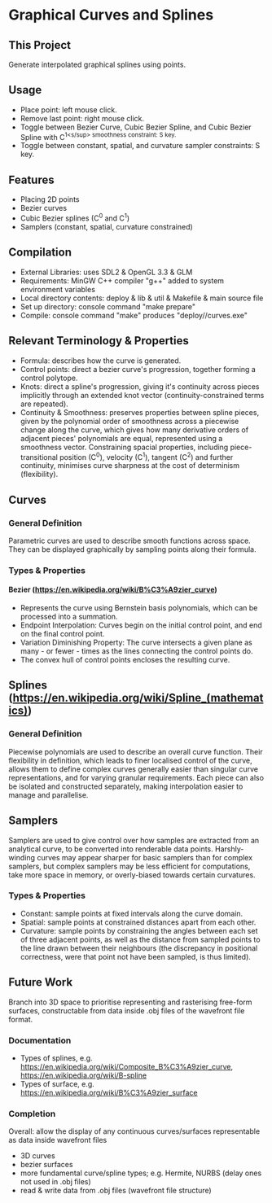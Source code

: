 # Graphical Curves and Splines

## This Project
Generate interpolated graphical splines using points.

## Usage
- Place point: left mouse click.
- Remove last point: right mouse click.
- Toggle between Bezier Curve, Cubic Bezier Spline, and Cubic Bezier Spline with C<sup>1<s/sup> smoothness constraint: S key.
- Toggle between constant, spatial, and curvature sampler constraints: S key.

## Features
- Placing 2D points
- Bezier curves
- Cubic Bezier splines (C<sup>0</sup> and C<sup>1</sup>)
- Samplers (constant, spatial, curvature constrained)

## Compilation
- External Libraries: uses SDL2 & OpenGL 3.3 & GLM
- Requirements: MinGW C++ compiler "g++" added to system environment variables
- Local directory contents: deploy & lib & util & Makefile & main source file
- Set up directory: console command "make prepare"
- Compile: console command "make" produces "deploy//curves.exe"

## Relevant Terminology & Properties
- Formula: describes how the curve is generated.
- Control points: direct a bezier curve's progression, together forming a control polytope.
- Knots: direct a spline's progression, giving it's continuity across pieces implicitly through an extended knot vector (continuity-constrained terms are repeated).
- Continuity \& Smoothness: preserves properties between spline pieces, given by the polynomial order of smoothness across a piecewise change along the curve, which gives how many derivative orders of adjacent pieces' polynomials are equal, represented using a smoothness vector. Constraining spacial properties, including piece-transitional position (C<sup>0</sup>), velocity (C<sup>1</sup>), tangent (C<sup>2</sup>) and further continuity, minimises curve sharpness at the cost of determinism (flexibility).

## Curves

### General Definition
Parametric curves are used to describe smooth functions across space. They can be displayed graphically by sampling points along their formula.

### Types & Properties

#### Bezier (https://en.wikipedia.org/wiki/B%C3%A9zier_curve)
- Represents the curve using Bernstein basis polynomials, which can be processed into a summation.
- Endpoint Interpolation: Curves begin on the initial control point, and end on the final control point.
- Variation Diminishing Property: The curve intersects a given plane as many - or fewer - times as the lines connecting the control points do.
- The convex hull of control points encloses the resulting curve.

## Splines (https://en.wikipedia.org/wiki/Spline_(mathematics))

### General Definition
Piecewise polynomials are used to describe an overall curve function. Their flexibility in definition, which leads to finer localised control of the curve, allows them to define complex curves generally easier than singular curve representations, and for varying granular requirements. Each piece can also be isolated and constructed separately, making interpolation easier to manage and parallelise.

## Samplers
Samplers are used to give control over how samples are extracted from an analytical curve, to be converted into renderable data points. Harshly-winding curves may appear sharper for basic samplers than for complex samplers, but complex samplers may be less efficient for computations, take more space in memory, or overly-biased towards certain curvatures.

### Types & Properties
- Constant: sample points at fixed intervals along the curve domain.
- Spatial: sample points at constrained distances apart from each other.
- Curvature: sample points by constraining the angles between each set of three adjacent points, as well as the distance from sampled points to the line drawn between their neighbours (the discrepancy in positional correctness, were that point not have been sampled, is thus limited).

## Future Work
Branch into 3D space to prioritise representing and rasterising free-form surfaces, constructable from data inside .obj files of the wavefront file format.

### Documentation
- Types of splines, e.g. https://en.wikipedia.org/wiki/Composite_B%C3%A9zier_curve, https://en.wikipedia.org/wiki/B-spline
- Types of surface, e.g. https://en.wikipedia.org/wiki/B%C3%A9zier_surface

### Completion
Overall: allow the display of any continuous curves/surfaces representable as data inside wavefront files
- 3D curves
- bezier surfaces
- more fundamental curve/spline types; e.g. Hermite, NURBS (delay ones not used in .obj files)
- read & write data from .obj files (wavefront file structure)